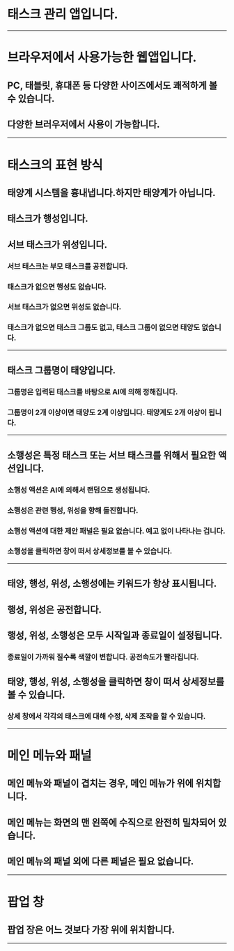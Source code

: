 # 태스크 관리 앱입니다.

---

# 브라우저에서 사용가능한 웹앱입니다.
## PC, 태블릿, 휴대폰 등 다양한 사이즈에서도 쾌적하게 볼 수 있습니다.
## 다양한 브러우저에서 사용이 가능합니다.

---

# 태스크의 표현 방식
## 태양계 시스템을 흉내냅니다.하지만 태양계가 아닙니다.
## 태스크가 행성입니다.
## 서브 태스크가 위성입니다.
### 서브 태스크는 부모 태스크를 공전합니다.
### 태스크가 없으면 행성도 없습니다.
### 서브 태스크가 없으면 위성도 없습니다.
### 태스크가 없으면 태스크 그룹도 없고, 태스크 그룹이 없으면 태양도 없습니다.

---

## 태스크 그룹명이 태양입니다.
### 그룹명은 입력된 태스크를 바탕으로 AI에 의해 정해집니다.
### 그룹명이 2개 이상이면 태양도 2계 이상입니다. 태양계도 2개 이상이 됩니다.

---

## 소행성은 특정 태스크 또는 서브 태스크를 위해서 필요한 액션입니다.
### 소행성 액션은 AI에 의해서 랜덤으로 생성됩니다.
### 소행성은 관련 행성, 위성을 향해 돌진합니다.
### 소행성 액션에 대한 제안 패널은 필요 없습니다. 예고 없이 나타나는 겁니다.
### 소행성을 클릭하면 창이 떠서 상세정보를 볼 수 있습니다.

---

## 태양, 행성, 위성, 소행성에는 키워드가 항상 표시됩니다.
## 행성, 위성은 공전합니다.
## 행성, 위성, 소행성은 모두 시작일과 종료일이 설정됩니다.
### 종료일이 가까워 질수록 색깔이 변합니다. 공전속도가 빨라집니다.
## 태양, 행성, 위성, 소행성을 클릭하면 창이 떠서 상세정보를 볼 수 있습니다.
### 상세 창에서 각각의 태스크에 대해 수정, 삭제 조작을 할 수 있습니다. 

---

# 메인 메뉴와 패널
## 메인 메뉴와 패널이 겹치는 경우, 메인 메뉴가 위에 위치합니다.
## 메인 메뉴는 화면의 맨 왼쪽에 수직으로 완전히 밀차되어 있습니다.
## 메인 메뉴의 패널 외에 다른 페널은 필요 없습니다.

---

# 팝업 창
## 팝업 장은 어느 것보다 가장 위에 위치합니다.


---

